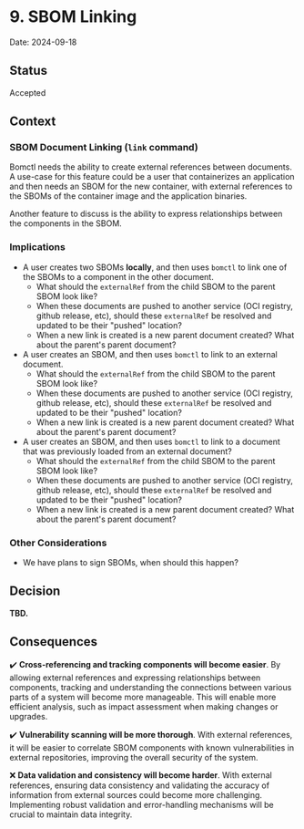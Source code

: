 <!--
This is a template for [Documenting Architecture Decisions - Michael Nygard](https://cognitect.com/blog/2011/11/15/documenting-architecture-decisions).

You can use [adr-tools](https://github.com/npryce/adr-tools) for managing the ADR files.

In each ADR file, write the following sections.
-->
# 9. SBOM Linking

Date: 2024-09-18

## Status
<!--
A decision may be "proposed" if the project stakeholders haven't agreed with it yet, or "accepted" once it is agreed.
If a later ADR changes or reverses a decision, it may be marked as "deprecated" or "superseded" with a reference to
its replacement.
-->
Accepted

## Context
<!--
This section describes the forces at play, including technological, political, social, and project local. These forces
are probably in tension, and should be called out as such. The language in this section is value-neutral. It is simply
describing facts.
-->

<!-- What is the issue that we're seeing that is motivating this decision or change? -->

### SBOM Document Linking (`link` command)

Bomctl needs the ability to create external references between documents. A use-case for this
feature could be a user that containerizes an application and then needs an SBOM for the new
container, with external references to the SBOMs of the container image and the application
binaries.

Another feature to discuss is the ability to express relationships between the components in the
SBOM.

### Implications

- A user creates two SBOMs __locally__, and then uses `bomctl` to link one of the SBOMs to a component
in the other document.
  - What should the `externalRef` from the child SBOM to the parent SBOM look like?
  - When these documents are pushed to another service (OCI registry, github release, etc), should these
    `externalRef` be resolved and updated to be their "pushed" location?
  - When a new link is created is a new parent document created? What about the parent's parent document?
- A user creates an SBOM, and then uses `bomctl` to link to an external document.
  - What should the `externalRef` from the child SBOM to the parent SBOM look like?
  - When these documents are pushed to another service (OCI registry, github release, etc), should these
    `externalRef` be resolved and updated to be their "pushed" location?
  - When a new link is created is a new parent document created? What about the parent's parent document?
- A user creates an SBOM, and then uses `bomctl` to link to a document that was previously loaded from
  an external document?
  - What should the `externalRef` from the child SBOM to the parent SBOM look like?
  - When these documents are pushed to another service (OCI registry, github release, etc), should these
    `externalRef` be resolved and updated to be their "pushed" location?
  - When a new link is created is a new parent document created? What about the parent's parent document?

### Other Considerations

- We have plans to sign SBOMs, when should this happen?

## Decision
<!--
This section describes our response to these forces. It is stated in full sentences, with active voice. "We will …"
-->

<!-- What is the change that we're proposing and/or doing? -->

__TBD.__

## Consequences
<!--
This section describes the resulting context, after applying the decision. All consequences should be listed here, not
just the "positive" ones. A particular decision may have positive, negative, and neutral consequences, but all of them
affect the team and project in the future.
-->

<!-- What becomes easier or more difficult to do because of this change? -->

:heavy_check_mark: __Cross-referencing and tracking components will become easier__. By allowing
external references and expressing relationships between components, tracking and understanding the
connections between various parts of a system will become more manageable. This will enable more
efficient analysis, such as impact assessment when making changes or upgrades.

:heavy_check_mark: __Vulnerability scanning will be more thorough__. With external references, it
will be easier to correlate SBOM components with known vulnerabilities in external repositories,
improving the overall security of the system.

:x: __Data validation and consistency will become harder__. With external references, ensuring data
consistency and validating the accuracy of information from external sources could become more
challenging. Implementing robust validation and error-handling mechanisms will be crucial to
maintain data integrity.
